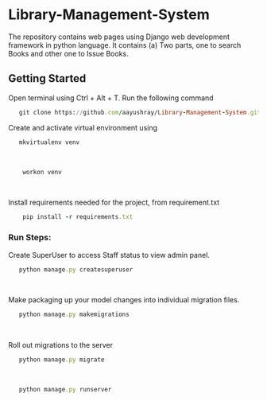 # Library-Management-System

The repository contains web pages using Django web development framework in python language. It contains
  (a) Two parts, one to search Books and other one to Issue Books.
 
## Getting Started
 

Open terminal using Ctrl + Alt + T. Run the following command <br>
```ruby 
   git clone https://github.com/aayushray/Library-Management-System.git
```

Create and activate virtual environment using <br>
```ruby
   mkvirtualenv venv
```
<br>

```ruby
    workon venv
``` 
<br>

Install requirements needed for the project, from requirement.txt
```ruby
    pip install -r requirements.txt
``` 


### Run Steps:

Create SuperUser to access Staff status to view admin panel.
```ruby 
   python manage.py createsuperuser
```
<br>

Make packaging up your model changes into individual migration files.
```ruby 
   python manage.py makemigrations
```
<br>

Roll out migrations to the server
```ruby 
   python manage.py migrate
``` 
<br>

```ruby 
   python manage.py runserver
``` 
